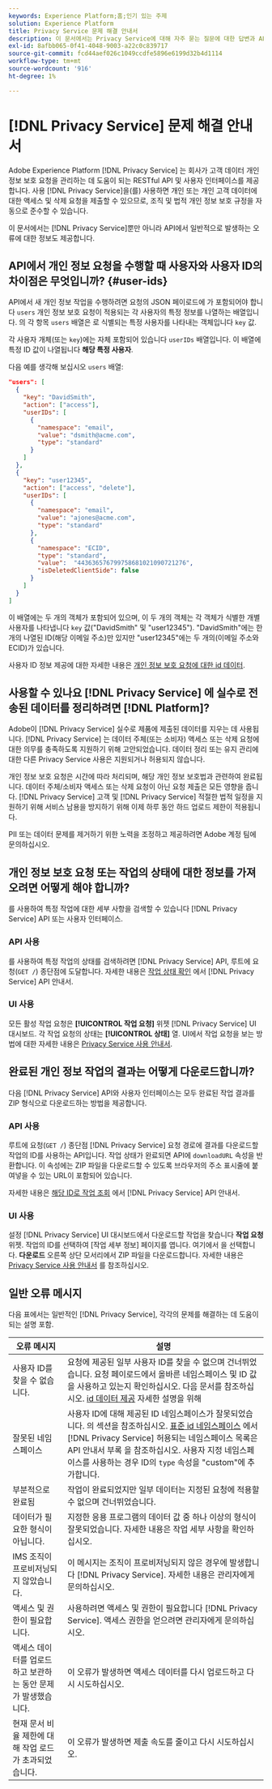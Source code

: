 ```yaml
---
keywords: Experience Platform;홈;인기 있는 주제
solution: Experience Platform
title: Privacy Service 문제 해결 안내서
description: 이 문서에서는 Privacy Service에 대해 자주 묻는 질문에 대한 답변과 API에서 일반적으로 발생하는 오류에 대한 정보를 제공합니다.
exl-id: 8afbb065-0f41-4048-9003-a22c0c839717
source-git-commit: fcd44aef026c1049ccdfe5896e6199d32b4d1114
workflow-type: tm+mt
source-wordcount: '916'
ht-degree: 1%

---
```


# [!DNL Privacy Service] 문제 해결 안내서

Adobe Experience Platform [!DNL Privacy Service] 는 회사가 고객 데이터 개인 정보 보호 요청을 관리하는 데 도움이 되는 RESTful API 및 사용자 인터페이스를 제공합니다. 사용 [!DNL Privacy Service]을(를) 사용하면 개인 또는 개인 고객 데이터에 대한 액세스 및 삭제 요청을 제출할 수 있으므로, 조직 및 법적 개인 정보 보호 규정을 자동으로 준수할 수 있습니다.

이 문서에서는 [!DNL Privacy Service]뿐만 아니라 API에서 일반적으로 발생하는 오류에 대한 정보도 제공합니다.

## API에서 개인 정보 요청을 수행할 때 사용자와 사용자 ID의 차이점은 무엇입니까? {#user-ids}

API에서 새 개인 정보 작업을 수행하려면 요청의 JSON 페이로드에 가 포함되어야 합니다 `users` 개인 정보 보호 요청이 적용되는 각 사용자의 특정 정보를 나열하는 배열입니다. 의 각 항목 `users` 배열은 로 식별되는 특정 사용자를 나타내는 객체입니다 `key` 값.

각 사용자 개체(또는 `key`)에는 자체 포함되어 있습니다 `userIDs` 배열입니다. 이 배열에 특정 ID 값이 나열됩니다 **해당 특정 사용자**.

다음 예를 생각해 보십시오 `users` 배열:

```json
"users": [
  {
    "key": "DavidSmith",
    "action": ["access"],
    "userIDs": [
      {
        "namespace": "email",
        "value": "dsmith@acme.com",
        "type": "standard"
      }
    ]
  },
  {
    "key": "user12345",
    "action": ["access", "delete"],
    "userIDs": [
      {
        "namespace": "email",
        "value": "ajones@acme.com",
        "type": "standard"
      },
      {
        "namespace": "ECID",
        "type": "standard",
        "value":  "443636576799758681021090721276",
        "isDeletedClientSide": false
      }
    ]
  }
]
```

이 배열에는 두 개의 객체가 포함되어 있으며, 이 두 개의 객체는 각 객체가 식별한 개별 사용자를 나타냅니다 `key` 값(&quot;DavidSmith&quot; 및 &quot;user12345&quot;). &quot;DavidSmith&quot;에는 한 개의 나열된 ID(해당 이메일 주소)만 있지만 &quot;user12345&quot;에는 두 개의(이메일 주소와 ECID)가 있습니다.

사용자 ID 정보 제공에 대한 자세한 내용은 [개인 정보 보호 요청에 대한 id 데이터](identity-data.md).


## 사용할 수 있나요 [!DNL Privacy Service] 에 실수로 전송된 데이터를 정리하려면 [!DNL Platform]?

Adobe이 [!DNL Privacy Service] 실수로 제품에 제출된 데이터를 지우는 데 사용됩니다. [!DNL Privacy Service] 는 데이터 주체(또는 소비자) 액세스 또는 삭제 요청에 대한 의무를 충족하도록 지원하기 위해 고안되었습니다. 데이터 정리 또는 유지 관리에 대한 다른 Privacy Service 사용은 지원되거나 허용되지 않습니다.

개인 정보 보호 요청은 시간에 따라 처리되며, 해당 개인 정보 보호법과 관련하여 완료됩니다. 데이터 주체/소비자 액세스 또는 삭제 요청이 아닌 요청 제출은 모든 영향을 줍니다. [!DNL Privacy Service] 고객 및 [!DNL Privacy Service] 적절한 법적 일정을 지원하기 위해 서비스 남용을 방지하기 위해 이제 하루 동안 하드 업로드 제한이 적용됩니다.

PII 또는 데이터 문제를 제거하기 위한 노력을 조정하고 제공하려면 Adobe 계정 팀에 문의하십시오.

## 개인 정보 보호 요청 또는 작업의 상태에 대한 정보를 가져오려면 어떻게 해야 합니까?

를 사용하여 특정 작업에 대한 세부 사항을 검색할 수 있습니다 [!DNL Privacy Service] API 또는 사용자 인터페이스.

### API 사용

를 사용하여 특정 작업의 상태를 검색하려면 [!DNL Privacy Service] API, 루트에 요청(`GET /`) 종단점에 도달합니다. 자세한 내용은 [작업 상태 확인](api/privacy-jobs.md#check-the-status-of-a-job) 에서 [!DNL Privacy Service] API 안내서.

### UI 사용

모든 활성 작업 요청은 **[!UICONTROL 작업 요청]** 위젯 [!DNL Privacy Service] UI 대시보드. 각 작업 요청의 상태는 **[!UICONTROL 상태]** 열. UI에서 작업 요청을 보는 방법에 대한 자세한 내용은 [Privacy Service 사용 안내서](ui/user-guide.md).

## 완료된 개인 정보 작업의 결과는 어떻게 다운로드합니까?

다음 [!DNL Privacy Service] API와 사용자 인터페이스는 모두 완료된 작업 결과를 ZIP 형식으로 다운로드하는 방법을 제공합니다.

### API 사용

루트에 요청(`GET /`) 종단점 [!DNL Privacy Service] 요청 경로에 결과를 다운로드할 작업의 ID를 사용하는 API입니다. 작업 상태가 완료되면 API에 `downloadURL` 속성을 반환합니다. 이 속성에는 ZIP 파일을 다운로드할 수 있도록 브라우저의 주소 표시줄에 붙여넣을 수 있는 URL이 포함되어 있습니다.

자세한 내용은 [해당 ID로 작업 조회](api/privacy-jobs.md#check-the-status-of-a-job) 에서 [!DNL Privacy Service] API 안내서.

### UI 사용

설정 [!DNL Privacy Service] UI 대시보드에서 다운로드할 작업을 찾습니다 **작업 요청** 위젯. 작업의 ID를 선택하여 [작업 세부 정보] 페이지를 엽니다. 여기에서 을 선택합니다. **다운로드** 오른쪽 상단 모서리에서 ZIP 파일을 다운로드합니다. 자세한 내용은 [Privacy Service 사용 안내서](ui/user-guide.md) 를 참조하십시오.

## 일반 오류 메시지

다음 표에서는 일반적인 [!DNL Privacy Service], 각각의 문제를 해결하는 데 도움이 되는 설명 포함.

| 오류 메시지 | 설명 |
| --- | --- |
| 사용자 ID를 찾을 수 없습니다. | 요청에 제공된 일부 사용자 ID를 찾을 수 없으며 건너뛰었습니다. 요청 페이로드에서 올바른 네임스페이스 및 ID 값을 사용하고 있는지 확인하십시오. 다음 문서를 참조하십시오. [id 데이터 제공](./identity-data.md) 자세한 설명을 위해 |
| 잘못된 네임스페이스 | 사용자 ID에 대해 제공된 ID 네임스페이스가 잘못되었습니다. 의 섹션을 참조하십시오. [표준 id 네임스페이스](./api/appendix.md#standard-namespaces) 에서 [!DNL Privacy Service] 허용되는 네임스페이스 목록은 API 안내서 부록 을 참조하십시오. 사용자 지정 네임스페이스를 사용하는 경우 ID의 `type` 속성을 &quot;custom&quot;에 추가합니다. |
| 부분적으로 완료됨 | 작업이 완료되었지만 일부 데이터는 지정된 요청에 적용할 수 없으며 건너뛰었습니다. |
| 데이터가 필요한 형식이 아닙니다. | 지정한 응용 프로그램의 데이터 값 중 하나 이상의 형식이 잘못되었습니다. 자세한 내용은 작업 세부 사항을 확인하십시오. |
| IMS 조직이 프로비저닝되지 않았습니다. | 이 메시지는 조직이 프로비저닝되지 않은 경우에 발생합니다 [!DNL Privacy Service]. 자세한 내용은 관리자에게 문의하십시오. |
| 액세스 및 권한이 필요합니다. | 사용하려면 액세스 및 권한이 필요합니다 [!DNL Privacy Service]. 액세스 권한을 얻으려면 관리자에게 문의하십시오. |
| 액세스 데이터를 업로드하고 보관하는 동안 문제가 발생했습니다. | 이 오류가 발생하면 액세스 데이터를 다시 업로드하고 다시 시도하십시오. |
| 현재 문서 비율 제한에 대해 작업 로드가 초과되었습니다. | 이 오류가 발생하면 제출 속도를 줄이고 다시 시도하십시오. |
